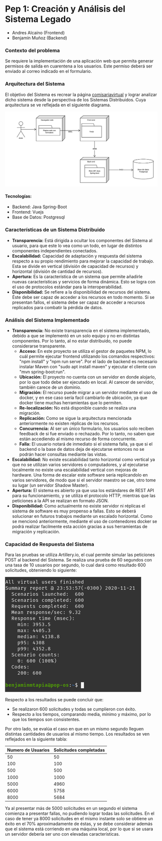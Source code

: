 # Pep 1: Creación y Análisis del Sistema Legado
- Andres Alcaíno (Frontend)
- Benjamín Muñoz (Backend)

### Contexto del problema
Se requiere la implementación de una aplicación web que permita generar permisos de salida en cuarentena a los usuarios. Este permiso deberá ser enviado al correo indicado en el formulario.

### Arquitectura del Sistema
El objetivo del Sistema es recrear la página [comisariavirtual](https://comisariavirtual.cl/) y lograr analizar dicho sistema desde la perspectiva de los Sistemas Distribuidos. Cuya arquitectura se ve reflejada en el   siguiente diagrama.

![Arquitectura de sistema](/images/Arquitectura_Pep1.png)

#### Tecnologías:
- Backend: Java Spring-Boot
- Frontend: Vuejs
- Base de Datos: Postgresql

### Características de un Sistema Distribuido


- **Transparencia:** Está dirigida a ocultar los componentes del Sistema al usuario, para que este lo vea como un todo, en lugar de distintos componentes  independientes conectados.
- **Escalabilidad:** Capacidad de adaptación y respuesta del sistema respecto a su propio rendimiento para mejorar la capacidad de trabajo. Esta se divide en vertical (división de capacidad de recursos) y horizontal (división de cantidad de recursos). 
- **Apertura:** Es la característica de un sistema que permite añadirle nuevas características y servicios de forma dinámica. Esto se logra con el uso de protocolos estándar para la interoperabilidad.
- **Disponibilidad:** Se refiere a la disponibilidad de recursos del sistema. Éste debe ser capaz de acceder a los recursos en todo momento. Si se presentan fallos, el sistema debe ser capaz de acceder a recursos replicados para combatir la pérdida de datos. 

### Análisis del Sistema Implementado

- **Transparencia:** No existe transparencia en el sistema implementado, debido a que se implementó en un solo equipo y no en distintas componentes. Por lo tanto, al no estar distribuido, no puede considerarse transparente.
  - **Acceso:** En este proyecto se utiliza el gestor de paquetes NPM, lo cuál permite ejecutar frontend utilizando los comandos respectivos: "npm install" y "npm run serve". Por el lado de backend es necesario instalar Maven con "sudo apt install maven" y ejecutar el cliente con "mvn spring-boot:run".
  - **Ubicación:** El proyecto no cuenta con un servidor en donde alojarlo, por lo que todo debe ser ejecutado en local. Al carecer de servidor, también carece de un dominio.
  - **Migración:** El recurso puede migrar a un servidor mediante el uso de docker, y en ese caso sería facil cambiarlo de ubicación, ya que docker tiene muchas herramientas que lo permiten.
  - **Re-localización:** No está disponible cuando se realiza una migración.
  - **Replicación:** Como se sigue la arquitectura mencionada anteriormente no existen réplicas de los recursos.
  - **Concurrencia:** Al ser un único formulario, los usuarios solo reciben feedback de si fue enviado o rechazado. Por lo tanto, no saben que están accediendo al mismo recurso de forma concurrente.
  - **Falla:** El usuario notará de inmediato si el sistema falla, ya que si el backend o la base de datos deja de ejecutarse entonces no se podrán hacer consultas mediante las vistas.
- **Escalabilidad:** No existe escalabilidad tanto horizontal como vertical ya que no se utilizan varios servidores o computadores, y al ejecutarse localmente no existe una escalabilidad vertical con mejoras de hardware. Una forma de escalar este software sería replicandolo en varios servidores, de modo que si el servidor maestro se cae, otro tome su lugar (un servidor Shadow Master).
- **Apertura:** El sistema es abierto ya que usa los estándares de REST API para su funcionamiento, y se utiliza el protocolo HTTP, mientras que las peticiones a la API se realizan en formato JSON.
- **Disponibilidad:** Como actualmente no existe servidor ni réplicas el sistema de software es muy propenso a fallas. Esto se deberá solucionar en futuros trabajos mediante un escalado horizontal. Como se mencionó anteriormente, mediante el uso de contenedores docker se podrá realizar facilmente esta acción gracias a sus herramientas de migración y replicación.

### Capacidad de Respuesta del Sistema

Para las pruebas se utiliza Artillery.io, el cual permite simular las peticiones POST al backend del Sistema. Se realiza una prueba de 60 segundos con una tasa de 10 usuarios por segundo, lo cual dará como resultado 600 solicitudes, obteniendo lo siguiente: 

![Capacidad de respuesta](/images/test_carga.png)

Respecto a los resultados se puede concluir que:
- Se realizaron 600 solicitudes y todas se cumplieron con éxito.
- Respecto a los tiempos, comparando media, mínimo y máximo, por lo que los tiempos son consistentes.

Por otro lado, se evalúa el caso en que en un mismo segundo lleguen distintas cantidades de usuarios al mismo tiempo. Los resultados se ven reflejados en la siguiente tabla:

Numero de Usuarios | Solicitudes completadas |
--|--
50 | 50
100 | 100
500 | 500 
1000 |1000
5000 | 4960
6000 | 5758
8000 | 5684

Ya al presentar más de 5000 solicitudes en un segundo el sistema comienza a presentar fallas, no pudiendo lograr todas las solicitudes. En el caso de tener ya 8000 solicitudes en el mismo instante solo se obtiene un éxito en el 70% aproximadamente de éstas, y se debe considerar además que el sistema está corriendo en una máquina local, por lo que si se usara un servidor debería ser uno con elevadas características.
